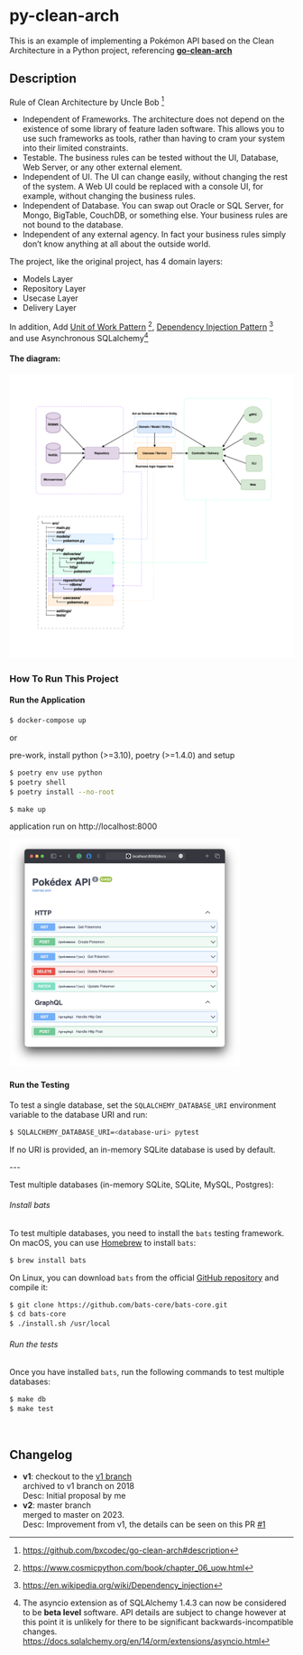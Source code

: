 # py-clean-arch

This is an example of implementing a Pokémon API based on the Clean Architecture in a Python project, referencing [**go-clean-arch**](https://github.com/bxcodec/go-clean-arch)

## Description

Rule of Clean Architecture by Uncle Bob [^1]

- Independent of Frameworks. The architecture does not depend on the existence of some library of feature laden software. This allows you to use such frameworks as tools, rather than having to cram your system into their limited constraints.
- Testable. The business rules can be tested without the UI, Database, Web Server, or any other external element.
- Independent of UI. The UI can change easily, without changing the rest of the system. A Web UI could be replaced with a console UI, for example, without changing the business rules.
- Independent of Database. You can swap out Oracle or SQL Server, for Mongo, BigTable, CouchDB, or something else. Your business rules are not bound to the database.
- Independent of any external agency. In fact your business rules simply don’t know anything at all about the outside world.

The project, like the original project, has 4 domain layers:

- Models Layer
- Repository Layer
- Usecase Layer
- Delivery Layer

In addition, Add [Unit of Work Pattern](./src/settings/unit_of_work.py) [^2], [Dependency Injection Pattern](./src/settings/dependency_injection.py) [^3] <br>
and use Asynchronous SQLalchemy[^4]

#### The diagram:

<img src="./docs/clean-arch.png">

### How To Run This Project

#### Run the Application

```sh
$ docker-compose up
```

or

pre-work, install python (>=3.10), poetry (>=1.4.0) and setup

```sh
$ poetry env use python
$ poetry shell
$ poetry install --no-root
```

```sh
$ make up
```

application run on http://localhost:8000

<img src="./docs/fastapi-doc.png" alt="fastapi-doc" style="zoom:40%;" />

#### Run the Testing

To test a single database, set the `SQLALCHEMY_DATABASE_URI` environment variable to the database URI and run:

```sh
$ SQLALCHEMY_DATABASE_URI=<database-uri> pytest
```

If no URI is provided, an in-memory SQLite database is used by default.

\---

Test multiple databases (in-memory SQLite, SQLite, MySQL, Postgres):

###### Install bats

To test multiple databases, you need to install the `bats` testing framework. On macOS, you can use [Homebrew](https://brew.sh/) to install `bats`:

```sh
$ brew install bats
```

On Linux, you can download `bats` from the official [GitHub repository](https://github.com/bats-core/bats-core) and compile it:

```sh
$ git clone https://github.com/bats-core/bats-core.git
$ cd bats-core
$ ./install.sh /usr/local
```

###### Run the tests

Once you have installed `bats`, run the following commands to test multiple databases:

```sh
$ make db
$ make test
```

<br>

## Changelog

- **v1**: checkout to the [v1 branch ](https://github.com/cdddg/py-clean-arch/tree/v1)<br>
  archived to v1 branch on 2018 <br>
  Desc: Initial proposal by me
- **v2**: master branch <br>
  merged to master on 2023. <br>
  Desc: Improvement from v1, the details can be seen on this PR [#1](https://github.com/cdddg/py-clean-arch/issues/1)

[^1]: https://github.com/bxcodec/go-clean-arch#description 
[^2]: https://www.cosmicpython.com/book/chapter_06_uow.html
[^3]: https://en.wikipedia.org/wiki/Dependency_injection
[^4]:  The asyncio extension as of SQLAlchemy 1.4.3 can now be considered to be **beta level** software. API details are subject to change however at this point it is unlikely for there to be significant backwards-incompatible changes. https://docs.sqlalchemy.org/en/14/orm/extensions/asyncio.html
